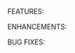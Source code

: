 <!--- Information about referencing Github Issues: https://help.github.com/articles/basic-writing-and-formatting-syntax/#referencing-issues-and-pull-requests --->

FEATURES:

ENHANCEMENTS:

BUG FIXES:
